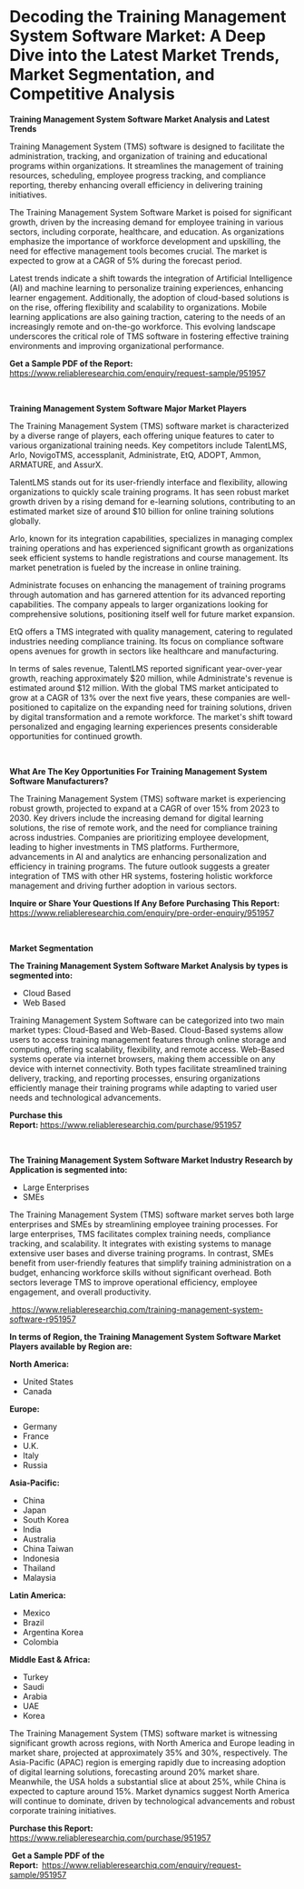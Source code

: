 <p><h1>Decoding the Training Management System Software Market: A Deep Dive into the Latest Market Trends, Market Segmentation, and Competitive Analysis</h1></p><p><strong>Training Management System Software Market Analysis and Latest Trends</strong></p>
<p><p>Training Management System (TMS) software is designed to facilitate the administration, tracking, and organization of training and educational programs within organizations. It streamlines the management of training resources, scheduling, employee progress tracking, and compliance reporting, thereby enhancing overall efficiency in delivering training initiatives. </p><p>The Training Management System Software Market is poised for significant growth, driven by the increasing demand for employee training in various sectors, including corporate, healthcare, and education. As organizations emphasize the importance of workforce development and upskilling, the need for effective management tools becomes crucial. The market is expected to grow at a CAGR of 5% during the forecast period. </p><p>Latest trends indicate a shift towards the integration of Artificial Intelligence (AI) and machine learning to personalize training experiences, enhancing learner engagement. Additionally, the adoption of cloud-based solutions is on the rise, offering flexibility and scalability to organizations. Mobile learning applications are also gaining traction, catering to the needs of an increasingly remote and on-the-go workforce. This evolving landscape underscores the critical role of TMS software in fostering effective training environments and improving organizational performance.</p></p>
<p><strong>Get a Sample PDF of the Report:&nbsp;</strong> <a href="https://www.reliableresearchiq.com/enquiry/request-sample/951957?utm_campaign=2769&utm_medium=2&utm_source=Github&utm_content=ia&utm_term=17042025&utm_id=training-management-system-software">https://www.reliableresearchiq.com/enquiry/request-sample/951957</a></p>
<p>&nbsp;</p>
<p><strong>Training Management System Software Major Market Players</strong></p>
<p><p>The Training Management System (TMS) software market is characterized by a diverse range of players, each offering unique features to cater to various organizational training needs. Key competitors include TalentLMS, Arlo, NovigoTMS, accessplanit, Administrate, EtQ, ADOPT, Ammon, ARMATURE, and AssurX.</p><p>TalentLMS stands out for its user-friendly interface and flexibility, allowing organizations to quickly scale training programs. It has seen robust market growth driven by a rising demand for e-learning solutions, contributing to an estimated market size of around $10 billion for online training solutions globally.</p><p>Arlo, known for its integration capabilities, specializes in managing complex training operations and has experienced significant growth as organizations seek efficient systems to handle registrations and course management. Its market penetration is fueled by the increase in online training.</p><p>Administrate focuses on enhancing the management of training programs through automation and has garnered attention for its advanced reporting capabilities. The company appeals to larger organizations looking for comprehensive solutions, positioning itself well for future market expansion.</p><p>EtQ offers a TMS integrated with quality management, catering to regulated industries needing compliance training. Its focus on compliance software opens avenues for growth in sectors like healthcare and manufacturing. </p><p>In terms of sales revenue, TalentLMS reported significant year-over-year growth, reaching approximately $20 million, while Administrate's revenue is estimated around $12 million. With the global TMS market anticipated to grow at a CAGR of 13% over the next five years, these companies are well-positioned to capitalize on the expanding need for training solutions, driven by digital transformation and a remote workforce. The market's shift toward personalized and engaging learning experiences presents considerable opportunities for continued growth.</p></p>
<p>&nbsp;</p>
<p><strong>What Are The Key Opportunities For Training Management System Software Manufacturers?</strong></p>
<p><p>The Training Management System (TMS) software market is experiencing robust growth, projected to expand at a CAGR of over 15% from 2023 to 2030. Key drivers include the increasing demand for digital learning solutions, the rise of remote work, and the need for compliance training across industries. Companies are prioritizing employee development, leading to higher investments in TMS platforms. Furthermore, advancements in AI and analytics are enhancing personalization and efficiency in training programs. The future outlook suggests a greater integration of TMS with other HR systems, fostering holistic workforce management and driving further adoption in various sectors.</p></p>
<p><strong>Inquire or Share Your Questions If Any Before Purchasing This Report:</strong> <a href="https://www.reliableresearchiq.com/enquiry/pre-order-enquiry/951957?utm_campaign=2769&utm_medium=2&utm_source=Github&utm_content=ia&utm_term=17042025&utm_id=training-management-system-software">https://www.reliableresearchiq.com/enquiry/pre-order-enquiry/951957</a></p>
<p>&nbsp;</p>
<p><strong>Market Segmentation</strong></p>
<p><strong>The Training Management System Software Market Analysis by types is segmented into:</strong></p>
<p><ul><li>Cloud Based</li><li>Web Based</li></ul></p>
<p><p>Training Management System Software can be categorized into two main market types: Cloud-Based and Web-Based. Cloud-Based systems allow users to access training management features through online storage and computing, offering scalability, flexibility, and remote access. Web-Based systems operate via internet browsers, making them accessible on any device with internet connectivity. Both types facilitate streamlined training delivery, tracking, and reporting processes, ensuring organizations efficiently manage their training programs while adapting to varied user needs and technological advancements.</p></p>
<p><strong>Purchase this Report:&nbsp;</strong><a href="https://www.reliableresearchiq.com/purchase/951957?utm_campaign=2769&utm_medium=2&utm_source=Github&utm_content=ia&utm_term=17042025&utm_id=training-management-system-software">https://www.reliableresearchiq.com/purchase/951957</a></p>
<p>&nbsp;</p>
<p><strong>The Training Management System Software Market Industry Research by Application is segmented into:</strong></p>
<p><ul><li>Large Enterprises</li><li>SMEs</li></ul></p>
<p><p>The Training Management System (TMS) software market serves both large enterprises and SMEs by streamlining employee training processes. For large enterprises, TMS facilitates complex training needs, compliance tracking, and scalability. It integrates with existing systems to manage extensive user bases and diverse training programs. In contrast, SMEs benefit from user-friendly features that simplify training administration on a budget, enhancing workforce skills without significant overhead. Both sectors leverage TMS to improve operational efficiency, employee engagement, and overall productivity.</p></p>
<p><a href="https://www.reliableresearchiq.com/training-management-system-software-r951957?utm_campaign=2769&utm_medium=2&utm_source=Github&utm_content=ia&utm_term=17042025&utm_id=training-management-system-software">&nbsp;https://www.reliableresearchiq.com/training-management-system-software-r951957</a></p>
<p><strong>In terms of Region, the Training Management System Software Market Players available by Region are:</strong></p>
<p>
    <p> <strong> North America: </strong>
        <ul>
            <li>United States</li>
            <li>Canada</li>
        </ul>
        </p> 
    <p> <strong> Europe: </strong>
        <ul>
            <li>Germany</li>
            <li>France</li>
            <li>U.K.</li>
            <li>Italy</li>
            <li>Russia</li>
        </ul>
        </p> 
    <p> <strong> Asia-Pacific: </strong>
        <ul>
            <li>China</li>
            <li>Japan</li>
            <li>South Korea</li>
            <li>India</li>
            <li>Australia</li>
            <li>China Taiwan</li>
            <li>Indonesia</li>
            <li>Thailand</li>
            <li>Malaysia</li>
        </ul>
        </p> 
    <p> <strong> Latin America: </strong>
        <ul>
            <li>Mexico</li>
            <li>Brazil</li>
            <li>Argentina Korea</li>
            <li>Colombia</li>
        </ul>
        </p> 
    <p> <strong> Middle East & Africa: </strong>
        <ul>
            <li>Turkey</li>
            <li>Saudi</li>
            <li>Arabia</li>
            <li>UAE</li>
            <li>Korea</li>
        </ul>
    </p>
    </p>
<p><p>The Training Management System (TMS) software market is witnessing significant growth across regions, with North America and Europe leading in market share, projected at approximately 35% and 30%, respectively. The Asia-Pacific (APAC) region is emerging rapidly due to increasing adoption of digital learning solutions, forecasting around 20% market share. Meanwhile, the USA holds a substantial slice at about 25%, while China is expected to capture around 15%. Market dynamics suggest North America will continue to dominate, driven by technological advancements and robust corporate training initiatives.</p></p>
<p><strong>Purchase this Report: </strong><a href="https://www.reliableresearchiq.com/purchase/951957?utm_campaign=2769&utm_medium=2&utm_source=Github&utm_content=ia&utm_term=17042025&utm_id=training-management-system-software">https://www.reliableresearchiq.com/purchase/951957</a></p>
<p>&nbsp;<strong>Get a Sample PDF of the Report:&nbsp;&nbsp;</strong><a href="https://www.reliableresearchiq.com/enquiry/request-sample/951957?utm_campaign=2769&utm_medium=2&utm_source=Github&utm_content=ia&utm_term=17042025&utm_id=training-management-system-software">https://www.reliableresearchiq.com/enquiry/request-sample/951957</a></p>
<p><strong></strong></p>
<p><p></p><p></p><p></p></p>